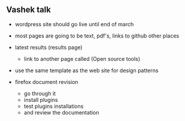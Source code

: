 ## Vashek talk

- wordpress site should go live until end of march
- most pages are going to be text, pdf's, links to github other places

- latest results (results page)
  - link to another page called (Open source tools)

- use the same template as the web site for design patterns
- firefox document revision
  - go through it
  - install plugins
  - test plugins installations
  - and review the documentation